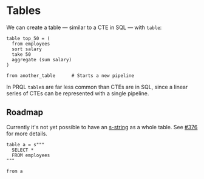 # Tables

We can create a table — similar to a CTE in SQL — with `table`:

```prql
table top_50 = (
  from employees
  sort salary
  take 50
  aggregate (sum salary)
)

from another_table      # Starts a new pipeline
```

In PRQL `table`s are far less common than CTEs are in SQL, since a linear
series of CTEs can be represented with a single pipeline.

## Roadmap

Currently it's not yet possible to have an
[s-string](./../language-features/s-strings.md) as a whole table. See
[#376](https://github.com/prql/prql/issues/376) for more details.

<!-- TODO: find an example that we can't currently represent with PRQL -->

```prql_no_test
table a = s"""
  SELECT *
  FROM employees
"""

from a
```

